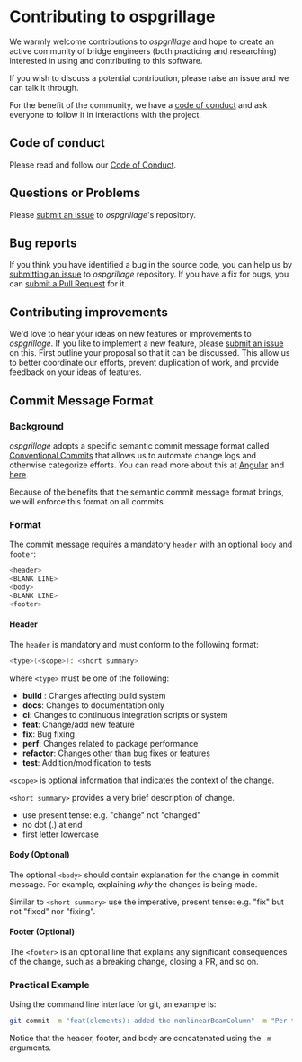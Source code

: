 # Contributing to ospgrillage

We warmly welcome contributions to *ospgrillage* and hope to create an active community of bridge engineers (both practicing and researching) interested in using and contributing to this software.

If you wish to discuss a potential contribution, please raise an issue and we can talk it through.

For the benefit of the community, we have a [code of conduct]() and ask everyone to follow it in interactions with the project.

## Code of conduct

Please read and follow our [Code of Conduct](https://github.com/MonashSmartStructures/ospgrillage/blob/main/.github/CODE_OF_CONDUCT.md).

## Questions or Problems

Please [submit an issue](#submit-issue) to *ospgrillage*'s repository.

## Bug reports

If you think you have identified a bug in the source code, you can help us by [submitting an issue](#submit-issue) to *ospgrillage* repository.
If you have a fix for bugs, you can [submit a Pull Request](#submit-pr) for it.


## Contributing improvements
We'd love to hear your ideas on new features or improvements to *ospgrillage*. If you like to implement a new feature, please [submit an issue](https://github.com/MonashSmartStructures/ospgrillage/issues) on this. First outline your proposal so that it can be discussed. This allow us to better coordinate our efforts, prevent duplication of work, and provide feedback on your ideas of features.


## Commit Message Format

### Background
*ospgrillage* adopts a specific semantic commit message format called [Conventional Commits](https://www.conventionalcommits.org) that allows us to automate change logs and otherwise categorize efforts. You can read more about this at [Angular](https://github.com/angular/angular/blob/master/CONTRIBUTING.md#commit) and [here](https://nitayneeman.com/posts/understanding-semantic-commit-messages-using-git-and-angular/).

Because of the benefits that the semantic commit message format brings, we will enforce this format on all commits. 

### Format
The commit message requires a mandatory `header` with an optional `body` and `footer`:

```bash
<header>
<BLANK LINE>
<body>
<BLANK LINE>
<footer>
```

#### Header

The `header` is mandatory and must conform to the following format: 

```bash
<type>(<scope>): <short summary>
```

where `<type>` must be one of the following:

* **build** : Changes affecting build system
* **docs**: Changes to documentation only
* **ci**: Changes to continuous integration scripts or system
* **feat**: Change/add new feature
* **fix**: Bug fixing
* **perf**: Changes related to package performance
* **refactor**: Changes other than bug fixes or features
* **test**: Addition/modification to tests

`<scope>` is optional information that indicates the context of the change.

`<short summary>` provides a very brief description of change. 

* use present tense: e.g. "change" not "changed"
* no dot (.) at end
* first letter lowercase

#### Body (Optional)

The optional `<body>` should contain explanation for the change in commit message. For example, explaining *why* the changes is being made.

Similar to `<short summary>` use the imperative, present tense: e.g. "fix" but not "fixed" nor "fixing".

#### Footer (Optional)

The `<footer>` is an optional line that explains any significant consequences of the change, such as a breaking change, closing a PR, and so on.

### Practical Example

Using the command line interface for git, an example is:

```bash
git commit -m "feat(elements): added the nonlinearBeamColumn" -m "Per the outstanding task list, this commit adds the outstanding element to enable a nonlinear analysis of the bridge deck." -m "Issue #5"
```

Notice that the header, footer, and body are concatenated using the `-m` arguments.
